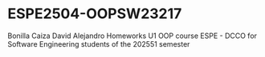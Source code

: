 # ESPE2504-OOPSW23217
Bonilla Caiza David Alejandro
Homeworks U1
OOP course ESPE - DCCO for Software Engineering students of the 202551 semester
